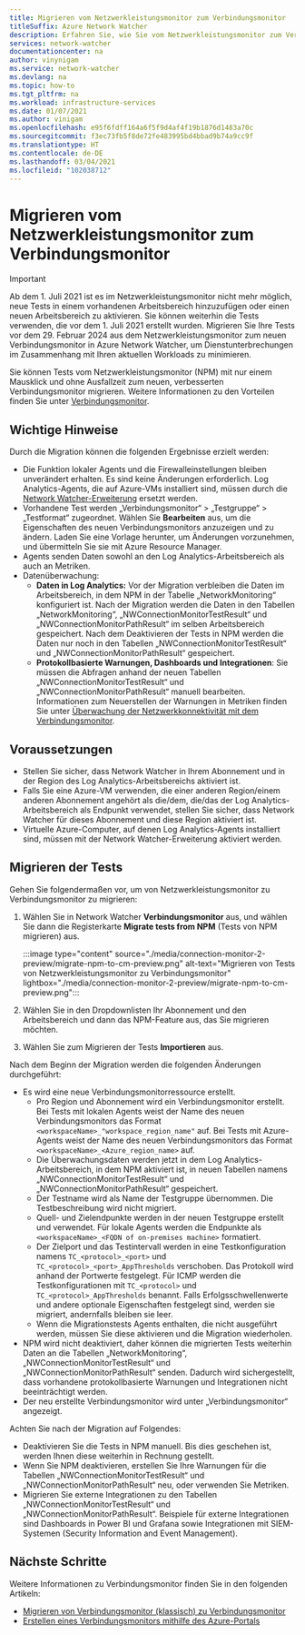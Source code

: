 ```yaml
---
title: Migrieren vom Netzwerkleistungsmonitor zum Verbindungsmonitor
titleSuffix: Azure Network Watcher
description: Erfahren Sie, wie Sie vom Netzwerkleistungsmonitor zum Verbindungsmonitor migrieren.
services: network-watcher
documentationcenter: na
author: vinynigam
ms.service: network-watcher
ms.devlang: na
ms.topic: how-to
ms.tgt_pltfrm: na
ms.workload: infrastructure-services
ms.date: 01/07/2021
ms.author: vinigam
ms.openlocfilehash: e95f6fdff164a6f5f9d4af4f19b1876d1483a70c
ms.sourcegitcommit: f3ec73fb5f8de72fe483995bd4bbad9b74a9cc9f
ms.translationtype: HT
ms.contentlocale: de-DE
ms.lasthandoff: 03/04/2021
ms.locfileid: "102038712"
---
```

# <a name="migrate-to-connection-monitor-from-network-performance-monitor"></a>Migrieren vom Netzwerkleistungsmonitor zum Verbindungsmonitor

> [!IMPORTANT]
> Ab dem 1. Juli 2021 ist es im Netzwerkleistungsmonitor nicht mehr möglich, neue Tests in einem vorhandenen Arbeitsbereich hinzuzufügen oder einen neuen Arbeitsbereich zu aktivieren. Sie können weiterhin die Tests verwenden, die vor dem 1. Juli 2021 erstellt wurden. Migrieren Sie Ihre Tests vor dem 29. Februar 2024 aus dem Netzwerkleistungsmonitor zum neuen Verbindungsmonitor in Azure Network Watcher, um Dienstunterbrechungen im Zusammenhang mit Ihren aktuellen Workloads zu minimieren.

Sie können Tests vom Netzwerkleistungsmonitor (NPM) mit nur einem Mausklick und ohne Ausfallzeit zum neuen, verbesserten Verbindungsmonitor migrieren. Weitere Informationen zu den Vorteilen finden Sie unter [Verbindungsmonitor](./connection-monitor-overview.md).


## <a name="key-points-to-note"></a>Wichtige Hinweise

Durch die Migration können die folgenden Ergebnisse erzielt werden:

* Die Funktion lokaler Agents und die Firewalleinstellungen bleiben unverändert erhalten. Es sind keine Änderungen erforderlich. Log Analytics-Agents, die auf Azure-VMs installiert sind, müssen durch die [Network Watcher-Erweiterung](https://docs.microsoft.com/azure/virtual-machines/extensions/network-watcher-windows) ersetzt werden.
* Vorhandene Test werden „Verbindungsmonitor“ > „Testgruppe“ > „Testformat“ zugeordnet. Wählen Sie **Bearbeiten** aus, um die Eigenschaften des neuen Verbindungsmonitors anzuzeigen und zu ändern. Laden Sie eine Vorlage herunter, um Änderungen vorzunehmen, und übermitteln Sie sie mit Azure Resource Manager.
* Agents senden Daten sowohl an den Log Analytics-Arbeitsbereich als auch an Metriken.
* Datenüberwachung:
   * **Daten in Log Analytics:** Vor der Migration verbleiben die Daten im Arbeitsbereich, in dem NPM in der Tabelle „NetworkMonitoring“ konfiguriert ist. Nach der Migration werden die Daten in den Tabellen „NetworkMonitoring“, „NWConnectionMonitorTestResult“ und „NWConnectionMonitorPathResult“ im selben Arbeitsbereich gespeichert. Nach dem Deaktivieren der Tests in NPM werden die Daten nur noch in den Tabellen „NWConnectionMonitorTestResult“ und „NWConnectionMonitorPathResult“ gespeichert.
   * **Protokollbasierte Warnungen, Dashboards und Integrationen**: Sie müssen die Abfragen anhand der neuen Tabellen „NWConnectionMonitorTestResult“ und „NWConnectionMonitorPathResult“ manuell bearbeiten. Informationen zum Neuerstellen der Warnungen in Metriken finden Sie unter [Überwachung der Netzwerkkonnektivität mit dem Verbindungsmonitor](./connection-monitor-overview.md#metrics-in-azure-monitor).
    
## <a name="prerequisites"></a>Voraussetzungen

* Stellen Sie sicher, dass Network Watcher in Ihrem Abonnement und in der Region des Log Analytics-Arbeitsbereichs aktiviert ist. 
* Falls Sie eine Azure-VM verwenden, die einer anderen Region/einem anderen Abonnement angehört als die/dem, die/das der Log Analytics-Arbeitsbereich als Endpunkt verwendet, stellen Sie sicher, dass Network Watcher für dieses Abonnement und diese Region aktiviert ist.   
* Virtuelle Azure-Computer, auf denen Log Analytics-Agents installiert sind, müssen mit der Network Watcher-Erweiterung aktiviert werden.

## <a name="migrate-the-tests"></a>Migrieren der Tests

Gehen Sie folgendermaßen vor, um von Netzwerkleistungsmonitor zu Verbindungsmonitor zu migrieren:

1. Wählen Sie in Network Watcher **Verbindungsmonitor** aus, und wählen Sie dann die Registerkarte **Migrate tests from NPM** (Tests von NPM migrieren) aus. 

    :::image type="content" source="./media/connection-monitor-2-preview/migrate-npm-to-cm-preview.png" alt-text="Migrieren von Tests von Netzwerkleistungsmonitor zu Verbindungsmonitor" lightbox="./media/connection-monitor-2-preview/migrate-npm-to-cm-preview.png":::
    
1. Wählen Sie in den Dropdownlisten Ihr Abonnement und den Arbeitsbereich und dann das NPM-Feature aus, das Sie migrieren möchten. 
1. Wählen Sie zum Migrieren der Tests **Importieren** aus.

Nach dem Beginn der Migration werden die folgenden Änderungen durchgeführt: 
* Es wird eine neue Verbindungsmonitorressource erstellt.
   * Pro Region und Abonnement wird ein Verbindungsmonitor erstellt. Bei Tests mit lokalen Agents weist der Name des neuen Verbindungsmonitors das Format `<workspaceName>_"workspace_region_name"` auf. Bei Tests mit Azure-Agents weist der Name des neuen Verbindungsmonitors das Format `<workspaceName>_<Azure_region_name>` auf.
   * Die Überwachungsdaten werden jetzt in dem Log Analytics-Arbeitsbereich, in dem NPM aktiviert ist, in neuen Tabellen namens „NWConnectionMonitorTestResult“ und „NWConnectionMonitorPathResult“ gespeichert. 
   * Der Testname wird als Name der Testgruppe übernommen. Die Testbeschreibung wird nicht migriert.
   * Quell- und Zielendpunkte werden in der neuen Testgruppe erstellt und verwendet. Für lokale Agents werden die Endpunkte als `<workspaceName>_<FQDN of on-premises machine>` formatiert.
   * Der Zielport und das Testintervall werden in eine Testkonfiguration namens `TC_<protocol>_<port>` und `TC_<protocol>_<port>_AppThresholds` verschoben. Das Protokoll wird anhand der Portwerte festgelegt. Für ICMP werden die Testkonfigurationen mit `TC_<protocol>` und `TC_<protocol>_AppThresholds` benannt. Falls Erfolgsschwellenwerte und andere optionale Eigenschaften festgelegt sind, werden sie migriert, andernfalls bleiben sie leer.
   * Wenn die Migrationstests Agents enthalten, die nicht ausgeführt werden, müssen Sie diese aktivieren und die Migration wiederholen.
* NPM wird nicht deaktiviert, daher können die migrierten Tests weiterhin Daten an die Tabellen „NetworkMonitoring“, „NWConnectionMonitorTestResult“ und „NWConnectionMonitorPathResult“ senden. Dadurch wird sichergestellt, dass vorhandene protokollbasierte Warnungen und Integrationen nicht beeinträchtigt werden.
* Der neu erstellte Verbindungsmonitor wird unter „Verbindungsmonitor“ angezeigt.

Achten Sie nach der Migration auf Folgendes:
* Deaktivieren Sie die Tests in NPM manuell. Bis dies geschehen ist, werden Ihnen diese weiterhin in Rechnung gestellt. 
* Wenn Sie NPM deaktivieren, erstellen Sie Ihre Warnungen für die Tabellen „NWConnectionMonitorTestResult“ und „NWConnectionMonitorPathResult“ neu, oder verwenden Sie Metriken. 
* Migrieren Sie externe Integrationen zu den Tabellen „NWConnectionMonitorTestResult“ und „NWConnectionMonitorPathResult“. Beispiele für externe Integrationen sind Dashboards in Power BI und Grafana sowie Integrationen mit SIEM-Systemen (Security Information and Event Management).


## <a name="next-steps"></a>Nächste Schritte

Weitere Informationen zu Verbindungsmonitor finden Sie in den folgenden Artikeln:
* [Migrieren von Verbindungsmonitor (klassisch) zu Verbindungsmonitor](./migrate-to-connection-monitor-from-connection-monitor-classic.md)
* [Erstellen eines Verbindungsmonitors mithilfe des Azure-Portals](./connection-monitor-create-using-portal.md)
